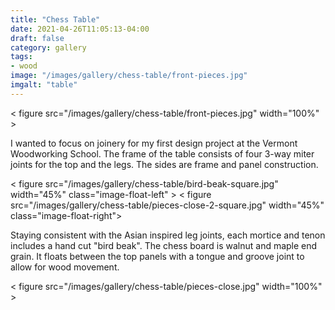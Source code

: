 ```yaml
---
title: "Chess Table"
date: 2021-04-26T11:05:13-04:00
draft: false
category: gallery
tags:
- wood
image: "/images/gallery/chess-table/front-pieces.jpg"
imgalt: "table"
---
```



< figure src="/images/gallery/chess-table/front-pieces.jpg" width="100%" >

I wanted to focus on joinery for my first design project at the Vermont Woodworking School.
The frame of the table consists of four 3-way miter joints for the top and the legs.
The sides are frame and panel construction.

< figure src="/images/gallery/chess-table/bird-beak-square.jpg" width="45%"  class="image-float-left" >
< figure src="/images/gallery/chess-table/pieces-close-2-square.jpg" width="45%"  class="image-float-right">

Staying consistent with the Asian inspired leg joints, 
each mortice and tenon includes a hand cut "bird beak".
The chess board is walnut and maple end grain.
It floats between the top panels with a tongue and groove joint to allow for wood movement.

< figure src="/images/gallery/chess-table/pieces-close.jpg" width="100%"  >

